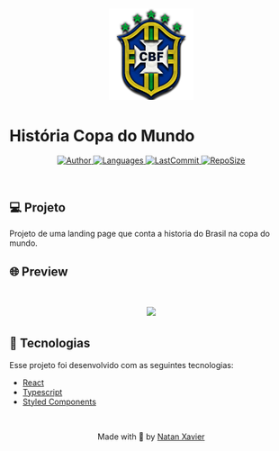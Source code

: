 <h1 align="center">
  <img alt="Barber" title="#delicinha" src="src/image/escudo-selecao.png" width="150px" borderRadius="20px" />
</h1>

# História Copa do Mundo

<p align="center">
  <a href="https://github.com/nataxaa">
    <img alt="Author" src="https://img.shields.io/badge/author-nataxaa-33A1F2?style=flat-square">
  </a>

  <a href="#">
    <img alt="Languages" src="https://img.shields.io/github/languages/count/nataxaa/copa_historia-ReactJS?color=33A1F2&style=flat-square">
  </a>

  <a href="https://github.com/nataxaa/BarberShop/commits/master">
    <img alt="LastCommit" src="https://img.shields.io/github/last-commit/nataxaa/copa_historia-ReactJS?color=33A1F2&style=flat-square">
  </a>

  <a href="#">
    <img alt="RepoSize" src="https://img.shields.io/github/repo-size/nataxaa/copa_historia-ReactJS?color=33A1F2&style=flat-square">
  </a>

</p>

<br />

## 💻 Projeto

Projeto de uma landing page que conta a historia do Brasil na copa do mundo.
<br />

## 🌐 Preview

<h1 align="center">
    <img src="github/postagem-14.gif"/>
</h1>

## 🚀 Tecnologias

Esse projeto foi desenvolvido com as seguintes tecnologias:

- [React](https://reactjs.org)
- [Typescript](https://www.typescriptlang.org/)
- [Styled Components](https://styled-components.com/)

<br />

<p align="center">
  Made with 💙 by <a href="https://www.linkedin.com/in/natan-xavier-a266a0228/"> Natan Xavier </a>
</p>

